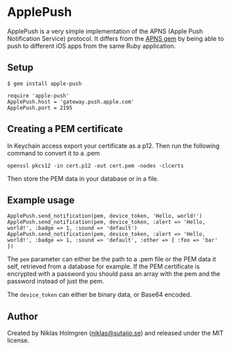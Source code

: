 ApplePush
=========

ApplePush is a very simple implementation of the APNS (Apple Push Notification
Service) protocol. It differs from the
[APNS gem](https://github.com/jpoz/APNS) by being able to push to different
iOS apps from the same Ruby application.

Setup
-----

    $ gem install apple-push

    require 'apple-push'
    ApplePush.host = 'gateway.push.apple.com' 
    ApplePush.port = 2195

Creating a PEM certificate
--------------------------

In Keychain access export your certificate as a p12. Then run the following command to convert it to a .pem

    openssl pkcs12 -in cert.p12 -out cert.pem -nodes -clcerts

Then store the PEM data in your database or in a file.

Example usage
-------------

    ApplePush.send_notification(pem, device_token, 'Hello, world!')
    ApplePush.send_notification(pem, device_token, :alert => 'Hello, world!', :badge => 1, :sound => 'default')
    ApplePush.send_notification(pem, device_token, :alert => 'Hello, world!', :badge => 1, :sound => 'default', :other => { :foo => 'bar' })

The `pem` parameter can either be the path to a .pem file or the PEM data it
self, retrieved from a database for example. If the PEM certificate is
encrypted with a password you should pass an array with the pem and the
password instead of just the pem.

The `device_token` can either be binary data, or Base64 encoded.

Author
------

Created by Niklas Holmgren (niklas@sutajio.se) and released under
the MIT license.
